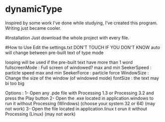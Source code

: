 # dynamicType
Inspired by some work I've done while studying, I've created this program. Writing just became cooler.

#Installation
Just download the whole project with every file.

#How to Use
Edit the settings.txt
DON'T TOUCH IF YOU DON'T KNOW
auto will change between pre-built text of type mode

looping will be used if the pre-built text have more than 1 word
fullscreenMode : Full screen of windowed?
max and min SeekerSpeed : particle speed
max and min SeekerForce : particle force
WindowSize : Change the size of the window (of windowed mode)
fontSize : the text may bi too big

Options : 
  1- Open any .pde file with Processing 1.3 or Processing 3.2 and press the Play button
  2- Open the .exe located in application.windows to run it without Processing (Windows) (choose your system 32 or 64) (may not work)
  3- Open the file  located in application.linux t orun it without Processing (Linux) (may not work)
  

